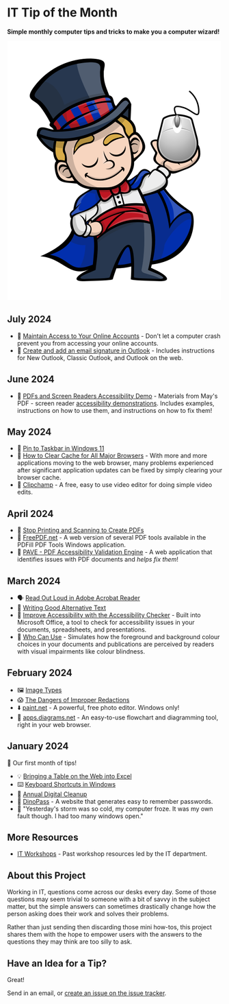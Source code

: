 # IT Tip of the Month

**Simple monthly computer tips and tricks to make you a computer wizard!**

![Wizard](wizard.png)

<!--
## August 2024

- 🆘 [Writing Good Helpdesk Tickets](2024/08-aug/writing-good-tickets.md) - Get the right help faster from IT by starting interactions with a good ticket.
-->

## July 2024

- 🔑 [Maintain Access to Your Online Accounts](2024/07-jul/maintain-online-accounts.md) - Don't let a computer crash prevent you from accessing your online accounts.
- 🔗 [Create and add an email signature in Outlook](https://support.microsoft.com/en-us/office/create-and-add-an-email-signature-in-outlook-8ee5d4f4-68fd-464a-a1c1-0e1c80bb27f2#PickTab=Classic_Outlook) - Includes instructions for New Outlook, Classic Outlook, and Outlook on the web.

## June 2024

- 🦻 [PDFs and Screen Readers Accessibility Demo](https://cityssm.github.io/accessibility-demo-2024/) - Materials from May's PDF - screen reader [accessibility demonstrations](https://x.com/SooShoe/status/1795861557856944370). Includes examples, instructions on how to use them, and instructions on how to fix them!

## May 2024

- 📌 [Pin to Taskbar in Windows 11](2024/05-may/pin-to-taskbar.md)
- 🔗 [How to Clear Cache for All Major Browsers](https://kinsta.com/knowledgebase/how-to-clear-browser-cache/) - With more and more applications moving to the web browser, many problems experienced after significant application updates can be fixed by simply clearing your browser cache.
- 🔗 [Clipchamp](https://clipchamp.com/en/) - A free, easy to use video editor for doing simple video edits.

## April 2024

- 🛑 [Stop Printing and Scanning to Create PDFs](2024/04-apr/stop-printing-and-scanning.md)
- 🔗 [FreePDF.net](http://www.freepdf.net/) - A web version of several PDF tools available in the PDFill PDF Tools Windows application.
- 🔗 [PAVE - PDF Accessibility Validation Engine](https://pave-pdf.org/?lang=en) - A web application that identifies issues with PDF documents and _helps fix them_!

## March 2024

- 🗣️ [Read Out Loud in Adobe Acrobat Reader](2024/03-mar/pdf-read-out-loud.md)
- 📝 [Writing Good Alternative Text](2024/03-mar/alternative-text.md)
- 🔗 [Improve Accessibility with the Accessibility Checker](https://support.microsoft.com/en-us/office/improve-accessibility-with-the-accessibility-checker-a16f6de0-2f39-4a2b-8bd8-5ad801426c7f) - Built into Microsoft Office, a tool to check for accessibility issues in your documents, spreadsheets, and presentations.
- 🔗 [Who Can Use](https://www.whocanuse.com/) - Simulates how the foreground and background colour choices in your documents and publications are perceived by readers with visual impairments like colour blindness.

## February 2024

- 🖼️ [Image Types](2024/02-feb/image-types.md)
- 😱 [The Dangers of Improper Redactions](2024/02-feb/improper-redactions.md)
- ⬇️ [paint.net](https://getpaint.net/) - A powerful, free photo editor. Windows only!
- 🔗 [apps.diagrams.net](https://app.diagrams.net/) - An easy-to-use flowchart and diagramming tool, right in your web browser.

## January 2024

👶 Our first month of tips!

- 💡 [Bringing a Table on the Web into Excel](2024/01-jan/web-table-to-excel.md)
- ⌨️ [Keyboard Shortcuts in Windows](2024/01-jan/keyboard-shortcuts.md)
- 🧹 [Annual Digital Cleanup](2024/01-jan/digital-cleanup.md)
- 🔗 [DinoPass](https://www.dinopass.com/) - A website that generates easy to remember passwords.
- 🤪 "Yesterday's storm was so cold, my computer froze. It was my own fault though. I had too many windows open."

## More Resources

- [IT Workshops](https://github.com/cityssm/itWorkshops/) - Past workshop resources led by the IT department.

## About this Project

Working in IT, questions come across our desks every day.
Some of those questions may seem trivial to someone with a bit of savvy in the subject matter,
but the simple answers can sometimes drastically change how the person asking does their work
and solves their problems.

Rather than just sending then discarding those mini how-tos,
this project shares them with the hope to empower users with the answers to the questions
they may think are too silly to ask.

## Have an Idea for a Tip?

Great!

Send in an email, or [create an issue on the issue tracker](https://github.com/cityssm/tip-of-the-month/issues/new/choose).

